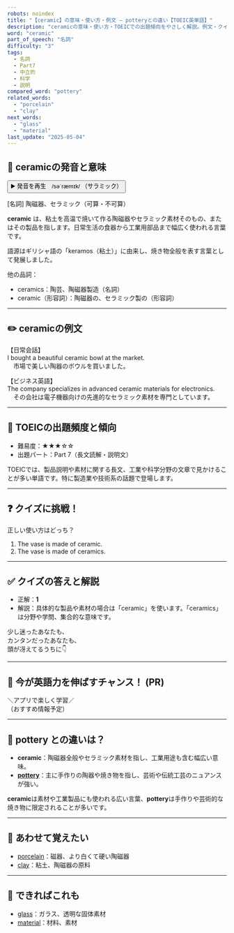 ```yaml
---
robots: noindex
title: "【ceramic】の意味・使い方・例文 ― potteryとの違い【TOEIC英単語】"
description: "ceramicの意味・使い方・TOEICでの出題傾向をやさしく解説。例文・クイズ付きでpotteryとの違いもわかりやすく学べます。"
word: "ceramic"
part_of_speech: "名詞"
difficulty: "3"
tags:
  - 名詞
  - Part7
  - 中立的
  - 科学
  - 説明
compared_word: "pottery"
related_words:
  - "porcelain"
  - "clay"
next_words:
  - "glass"
  - "material"
last_update: "2025-05-04"
---
```


## 🔰 ceramicの発音と意味

<button class="play-audio" onclick="playTTS('ceramic')">
  <span class="play-audio-main">
    ▶️ 発音を再生　/səˈræmɪk/
  </span>
  <span class="play-audio-sub">
    （サラミック）
  </span>
</button>

[名詞] 陶磁器、セラミック（可算・不可算）

**ceramic** は、粘土を高温で焼いて作る陶磁器やセラミック素材そのもの、またはその製品を指します。日常生活の食器から工業用部品まで幅広く使われる言葉です。

語源はギリシャ語の「keramos（粘土）」に由来し、焼き物全般を表す言葉として発展しました。

他の品詞：  
- ceramics：陶芸、陶磁器製造（名詞）
- ceramic（形容詞）：陶磁器の、セラミック製の（形容詞）

---

## ✏️ ceramicの例文

【日常会話】  
I bought a beautiful ceramic bowl at the market.  
　市場で美しい陶器のボウルを買いました。

【ビジネス英語】  
The company specializes in advanced ceramic materials for electronics.  
　その会社は電子機器向けの先進的なセラミック素材を専門としています。

---

## 🎯 TOEICの出題頻度と傾向

- 難易度：★★★☆☆
- 出題パート：Part 7（長文読解・説明文）

TOEICでは、製品説明や素材に関する長文、工業や科学分野の文章で見かけることが多い単語です。特に製造業や技術系の話題で登場します。

---

## ❓ クイズに挑戦！

正しい使い方はどっち？

1. The vase is made of ceramic.  
2. The vase is made of ceramics.

---

## ✅ クイズの答えと解説

- 正解：**1**
- 解説：具体的な製品や素材の場合は「ceramic」を使います。「ceramics」は分野や学問、集合的な意味です。

少し迷ったあなたも、  
カンタンだったあなたも、  
頭が冴えてるうちに👇️

---

## 🚀 今が英語力を伸ばすチャンス！ (PR)

<div class="info-center">
＼アプリで楽しく学習／<br>  
（おすすめ情報予定）
</div>

---

## 🤔  pottery との違いは？

- **ceramic**：陶磁器全般やセラミック素材を指し、工業用途も含む幅広い意味。
- **[pottery](/word/pottery/)**：主に手作りの陶器や焼き物を指し、芸術や伝統工芸のニュアンスが強い。

**ceramic**は素材や工業製品にも使われる広い言葉、**pottery**は手作りや芸術的な焼き物に限定されることが多いです。

---

## 🧩 あわせて覚えたい

- [porcelain](/word/porcelain/)：磁器、より白くて硬い陶磁器
- [clay](/word/clay/)：粘土、陶磁器の原料

---

## 📖 できればこれも

- [glass](/word/glass/)：ガラス、透明な固体素材
- [material](/word/material/)：材料、素材

<!-- cvid: aid08_bid16 -->
